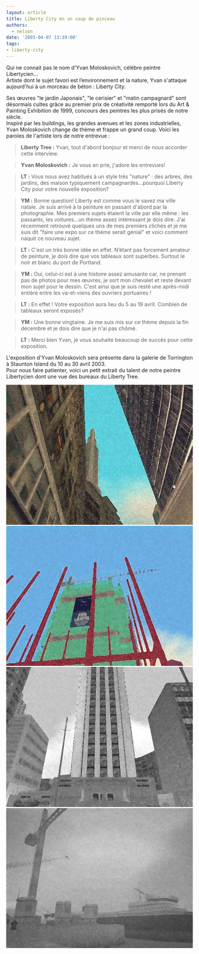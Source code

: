 ```yaml
---
layout: article
title: Liberty City en un coup de pinceau
authors:
  - nelson
date: '2003-04-07 13:39:00'
tags:
- liberty-city
---
```


Qui ne connait pas le nom d'Yvan Moloskovich, célèbre peintre Libertycien...  
Artiste dont le sujet favori est l’environnement et la nature, Yvan s'attaque aujourd'hui à un morceau de béton : Liberty City.

Ses œuvres "le jardin Japonais", "le cerisier" et "matin campagnard" sont désormais cultes grâce au premier prix de créativité remporté lors du Art & Painting Exhibition de 1999, concours des peintres les plus prisés de notre siècle.  
Inspiré par les buildings, les grandes avenues et les zones industrielles, Yvan Moloskovich change de thème et frappe un grand coup. Voici les paroles de l'artiste lors de notre entrevue :

> **Liberty Tree :** Yvan, tout d'abord bonjour et merci de nous accorder cette interview.

> **Yvan Moloskovich :** Je vous en prie, j'adore les entrevues!

> **LT :** Vous nous avez habitués à un style très "nature" : des arbres, des jardins, des maison typiquement campagnardes...pourquoi Liberty City pour votre nouvelle exposition?

> **YM :** Bonne question! Liberty est comme vous le savez ma ville natale. Je suis arrivé à la peinture en passant d'abord par la photographie. Mes premiers sujets étaient la ville par elle même : les passants, les voitures...un thème assez intéressant je dois dire. J'ai récemment retrouvé quelques uns de mes premiers clichés et je me suis dit "faire une expo sur ce thème serait génial" et voici comment naquit ce nouveau sujet.

> **LT :** C'est un très bonne idée en effet. N’étant pas forcement amateur de peinture, je dois dire que vos tableaux sont superbes. Surtout le noir et blanc du port de Portland.

> **YM :** Oui, celui-ci est à une histoire assez amusante car, ne prenant pas de photos pour mes œuvres, je sort mon chevalet et reste devant mon sujet pour le dessin. C'est ainsi que je suis resté une après-midi entière entre les va-et-viens des ouvriers portuaires !

> **LT :** En effet ! Votre exposition aura lieu du 5 au 19 avril. Combien de tableaux seront exposés?

> **YM :** Une bonne vingtaine. Je me suis mis sur ce thème depuis la fin décembre et je dois dire que je n'ai pas chômé.

> **LT :** Merci bien Yvan, je vous souhaite beaucoup de succès pour cette exposition.

L'exposition d'Yvan Moloskovich sera présente dans la galerie de Torrington à Staunton Island du 10 au 30 avril 2003.  
Pour nous faire patienter, voici un petit extrait du talent de notre peintre Libertycien dont une vue des bureaux du Liberty Tree.

![](/content/images/2016/07/photo1exp.jpg)
![](/content/images/2016/07/photo2.jpg)
![](/content/images/2016/07/photo3.jpg)
![](/content/images/2016/07/photoexp.jpg)